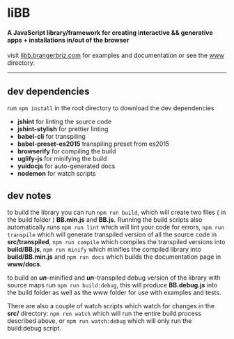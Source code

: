 # liBB

#### A JavaScript library/framework for creating interactive && generative apps + installations in/out of the browser
visit [libb.brangerbriz.com](http://libb.brangerbriz.com/) for examples and documentation or see the [www](https://github.com/brangerbriz/liBB.js/tree/master/www) directory.

----------

## dev dependencies
run `npm install` in the root directory to download the dev dependencies

* **jshint** for linting the source code
* **jshint-stylish** for prettier linting
* **babel-cli** for transpiling
* **babel-preset-es2015** transpiling preset from es2015
* **browserify** for compiling the build
* **uglify-js** for minifying the build
* **yuidocjs** for auto-generated docs
* **nodemon** for watch scripts

## dev notes
to build the library you can run `npm run build`, which will create two files ( in the build folder ) **BB.min.js** and **BB.js**. Running the build scripts also automatically runs `npm run lint` which will lint your code for errors, `npm run transpile` which will generate transpiled version of all the source code in **src/transpiled**, `npm run compile` which compiles the transpiled versions into **build/BB.js**, `npm run minify` which minifies the compiled library into **build/BB.min.js** and  `npm run docs` which builds the documentation page in **www/docs**.

to build an ***un***-minified and ***un***-transpiled debug version of the library with source maps run `npm run build:debug`, this will produce **BB.debug.js** into the build folder as well as the www folder for use with examples and tests.

There are also a couple of watch scripts which watch for changes in the **src/** directory: `npm run watch` which will run the entire build process described above, or `npm run watch:debug` which will only run the build:debug script.
